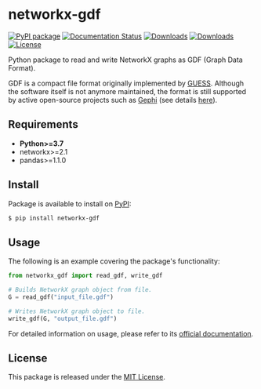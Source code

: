 # networkx-gdf

[![PyPI package](https://badge.fury.io/py/networkx-gdf.svg)](https://pypi.org/p/networkx-gdf/)
[![Documentation Status](https://readthedocs.org/projects/networkx-gdf/badge/?version=latest)](https://networkx-gdf.readthedocs.io/en/latest/?badge=latest)
[![Downloads](https://static.pepy.tech/badge/networkx-gdf)](https://pepy.tech/project/networkx-gdf)
[![Downloads](https://static.pepy.tech/badge/networkx-gdf/month)](https://pepy.tech/project/networkx-gdf)
[![License](https://img.shields.io/pypi/l/networkx-gdf)](https://github.com/nelsonaloysio/networkx-gdf/blob/main/LICENSE.md)

Python package to read and write NetworkX graphs as GDF (Graph Data Format).

GDF is a compact file format originally implemented by [GUESS](https://graphexploration.cond.org). Although the software itself is not anymore maintained, the format is still supported by active open-source projects such as [Gephi](https://gephi.org/) (see details [here](https://networkx-gdf.readthedocs.io/en/stable/api.html#networkx_gdf.GDF)).

## Requirements

* **Python>=3.7**
* networkx>=2.1
* pandas>=1.1.0

## Install

Package is available to install on [PyPI](https://pypi.org/project/networkx-gdf/):

```bash
$ pip install networkx-gdf
```

## Usage

The following is an example covering the package's functionality:

```python
from networkx_gdf import read_gdf, write_gdf

# Builds NetworkX graph object from file.
G = read_gdf("input_file.gdf")

# Writes NetworkX graph object to file.
write_gdf(G, "output_file.gdf")
```

For detailed information on usage, please refer to its [official documentation](https://networkx-gdf.readthedocs.io).

## License

This package is released under the [MIT License](https://github.com/nelsonaloysio/networkx-gdf/blob/main/LICENSE.md).
